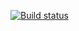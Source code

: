 [![Build status](https://ci.appveyor.com/api/projects/status/l9pvsute3xbxua36?svg=true)](https://ci.appveyor.com/project/VasilyErm/unitpatterns1)